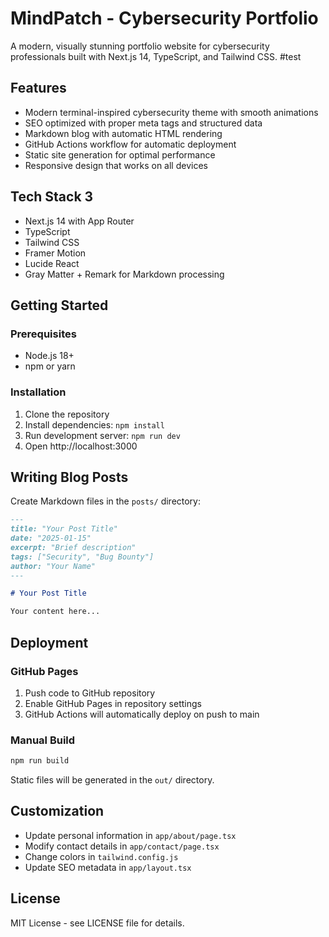 # MindPatch - Cybersecurity Portfolio

A modern, visually stunning portfolio website for cybersecurity professionals built with Next.js 14, TypeScript, and Tailwind CSS.
#test
## Features 

- Modern terminal-inspired cybersecurity theme with smooth animations
- SEO optimized with proper meta tags and structured data
- Markdown blog with automatic HTML rendering
- GitHub Actions workflow for automatic deployment
- Static site generation for optimal performance
- Responsive design that works on all devices

## Tech Stack 3

- Next.js 14 with App Router
- TypeScript
- Tailwind CSS
- Framer Motion
- Lucide React
- Gray Matter + Remark for Markdown processing

## Getting Started

### Prerequisites

- Node.js 18+
- npm or yarn

### Installation

1. Clone the repository
2. Install dependencies: `npm install`
3. Run development server: `npm run dev`
4. Open http://localhost:3000

## Writing Blog Posts

Create Markdown files in the `posts/` directory:

```markdown
---
title: "Your Post Title"
date: "2025-01-15"
excerpt: "Brief description"
tags: ["Security", "Bug Bounty"]
author: "Your Name"
---

# Your Post Title

Your content here...
```

## Deployment

### GitHub Pages

1. Push code to GitHub repository
2. Enable GitHub Pages in repository settings
3. GitHub Actions will automatically deploy on push to main

### Manual Build

```bash
npm run build
```

Static files will be generated in the `out/` directory.

## Customization

- Update personal information in `app/about/page.tsx`
- Modify contact details in `app/contact/page.tsx`
- Change colors in `tailwind.config.js`
- Update SEO metadata in `app/layout.tsx`

## License

MIT License - see LICENSE file for details. 
